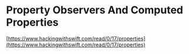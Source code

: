 # Property Observers And Computed Properties

[https://www.hackingwithswift.com/read/0/17/properties](https://www.hackingwithswift.com/read/0/17/properties)
